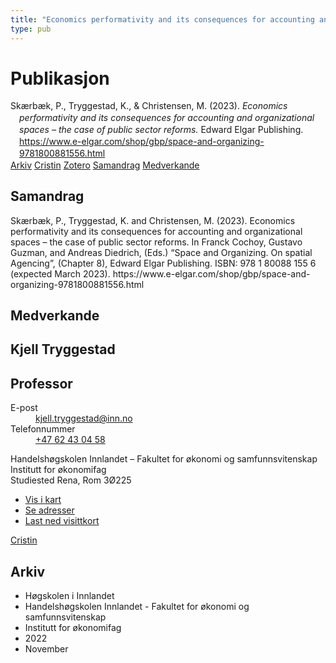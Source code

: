 ```yaml
---
title: "Economics performativity and its consequences for accounting and organizational spaces – the case of public sector reforms."
type: pub
---
```

<h1>Publikasjon</h1>
<article id="csl-bib-container-4VIQQEPD" class="csl-bib-container">
  <div class="csl-bib-body" style="line-height: 1.35; padding-left: 1em; text-indent:-1em;">
  <div class="csl-entry">Sk&#xE6;rb&#xE6;k, P., Tryggestad, K., &amp; Christensen, M. (2023). <i>Economics performativity and its consequences for accounting and organizational spaces &#x2013; the case of public sector reforms.</i> Edward Elgar Publishing. <a href="https://www.e-elgar.com/shop/gbp/space-and-organizing-9781800881556.html">https://www.e-elgar.com/shop/gbp/space-and-organizing-9781800881556.html</a></div>
</div>
  <div class="csl-bib-buttons">
    <a href="#taxonomy-article-4VIQQEPD" class="csl-bib-button">Arkiv</a>
    <a href="https://app.cristin.no/results/show.jsf?id=2070803" alt="Cristin URL" class="csl-bib-button">Cristin</a>
    <a href="http://zotero.org/groups/5022929/items/4VIQQEPD" alt="Zotero URL" class="csl-bib-button">Zotero</a>
    <a href="#abstract-article-4VIQQEPD" class="csl-bib-button">Samandrag</a>
    <a href="#contributors-article-4VIQQEPD" class="csl-bib-button">Medverkande</a>
  </div>
  <div id="csl-bib-meta-container-4VIQQEPD"></div>
</article>
<div id="csl-bib-meta-4VIQQEPD" class="csl-bib-meta">
  <article id="abstract-article-4VIQQEPD" class="abstract-article">
    <h1>Samandrag</h1>
    Skærbæk, P., Tryggestad, K. and Christensen, M. (2023). Economics performativity and its consequences for accounting and organizational spaces – the case of public sector reforms. In Franck Cochoy, Gustavo Guzman, and Andreas Diedrich, (Eds.) “Space and Organizing. On spatial Agencing”, (Chapter 8), Edward Elgar Publishing. ISBN: 978 1 80088 155 6 (expected March 2023). https://www.e-elgar.com/shop/gbp/space-and-organizing-9781800881556.html
  </article>
  <article id="contributors-article-4VIQQEPD" class="contributors-article">
    <h1>Medverkande</h1>
    <div class="personas">
<div class="vrtx-hinn-person-card">
<div class="photo">
<i class="lar la-user-circle missing-person"></i>
</div>
<div class="info">
<hgroup><h1>Kjell Tryggestad</h1>
<h2>Professor</h2>
</hgroup><dl>
<dt>E-post</dt>
<dd>
<a href="mailto:kjell.tryggestad@inn.no">kjell.tryggestad@inn.no</a>
</dd>
<dt>Telefonnummer</dt>
<dd><a href="tel:+4762430458">
+47 62 43 04 58
</a></dd>
</dl>
<p>
Handelshøgskolen Innlandet – Fakultet for økonomi og samfunnsvitenskap<br>
Institutt for økonomifag<br>
Studiested Rena,
Rom 3Ø225
</p>
<ul class="vrtx-hinn-links">
<li><a href="https://www.google.com/maps?q=61.13620,11.37454">Vis i kart</a></li>
<li><a href="https://www.inn.no/finn-en-ansatt/kjell-tryggestad.html#vrtx-hinn-addresses">Se adresser</a></li>
<li><a href="https://www.inn.no/finn-en-ansatt/kjell-tryggestad.html?vrtx=vcf">Last ned visittkort</a></li>
</ul>
</div>
</div>
<a href="https://app.cristin.no/persons/show.jsf?id=648685" alt="Cristin URL" class="personas-cristin">Cristin</a>
</div>
  </article>
  <article id="taxonomy-article-4VIQQEPD" class="taxonomy-article">
    <h1>Arkiv</h1>
    <ul>
      <li>Høgskolen i Innlandet</li>
      <li>Handelshøgskolen Innlandet - Fakultet for økonomi og samfunnsvitenskap</li>
      <li>Institutt for økonomifag</li>
      <li>2022</li>
      <li>November</li>
    </ul>
  </article>
</div>
